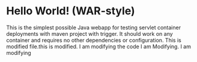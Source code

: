 Hello World! (WAR-style)
===============

This is the simplest possible Java webapp for testing servlet container deployments with maven project with trigger.  It should work on any container and requires no other dependencies or configuration.
This is modified file.this is modified.
I am modifying the code
I am Modifying.
I am modifying
